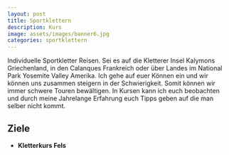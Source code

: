 ```yaml
---
layout: post
title: Sportklettern
description: Kurs
image: assets/images/banner6.jpg
categories: sportklettern
---
```


Individuelle Sportkletter Reisen. Sei es auf die Kletterer Insel Kalymons Griechenland, in den Calanques Frankreich oder über Landes im National Park Yosemite Valley Amerika. Ich gehe auf euer Können ein und wir können uns zusammen steigern in der Schwierigkeit. Somit können wir immer schwere Touren bewältigen. In Kursen kann ich euch beobachten und durch meine Jahrelange Erfahrung euch Tipps geben auf die man selber nicht kommt.

## Ziele
- **Kletterkurs Fels**
